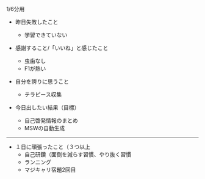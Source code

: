 1/6分用

- 昨日失敗したこと
	- 学習できていない

- 感謝すること/「いいね」と感じたこと
	- 虫歯なし
	- F1が熱い

- 自分を誇りに思うこと
	- テラピース収集

- 今日出したい結果（目標）
	- 自己啓発情報のまとめ
	- MSWの自動生成

---

- １日に頑張ったこと（３つ以上
	- 自己研鑽（面倒を減らす習慣、やり抜く習慣
	- ランニング
	- マジキャリ宿題2回目